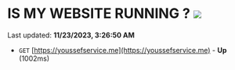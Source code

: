 # IS MY WEBSITE RUNNING ? [![](https://img.shields.io/static/v1?label=Sponsor&message=%E2%9D%A4&logo=GitHub&color=%23fe8e86)](https://github.com/sponsors/<username>)

Last updated: **11/23/2023, 3:26:50 AM**

- `GET` [https://youssefservice.me](https://youssefservice.me) - **Up** (1002ms)
